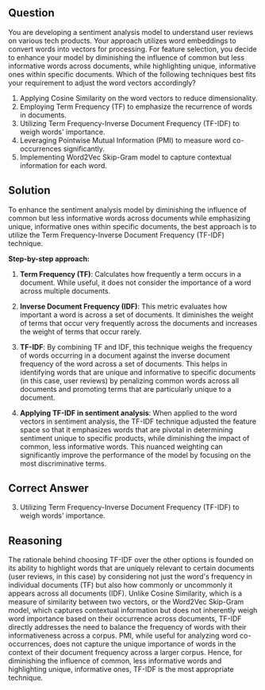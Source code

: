 ## Question
You are developing a sentiment analysis model to understand user reviews on various tech products. Your approach utilizes word embeddings to convert words into vectors for processing. For feature selection, you decide to enhance your model by diminishing the influence of common but less informative words across documents, while highlighting unique, informative ones within specific documents. Which of the following techniques best fits your requirement to adjust the word vectors accordingly?

1. Applying Cosine Similarity on the word vectors to reduce dimensionality.
2. Employing Term Frequency (TF) to emphasize the recurrence of words in documents.
3. Utilizing Term Frequency-Inverse Document Frequency (TF-IDF) to weigh words' importance.
4. Leveraging Pointwise Mutual Information (PMI) to measure word co-occurrences significantly.
5. Implementing Word2Vec Skip-Gram model to capture contextual information for each word.

## Solution
To enhance the sentiment analysis model by diminishing the influence of common but less informative words across documents while emphasizing unique, informative ones within specific documents, the best approach is to utilize the Term Frequency-Inverse Document Frequency (TF-IDF) technique.

**Step-by-step approach:**

1. **Term Frequency (TF)**: Calculates how frequently a term occurs in a document. While useful, it does not consider the importance of a word across multiple documents.

2. **Inverse Document Frequency (IDF)**: This metric evaluates how important a word is across a set of documents. It diminishes the weight of terms that occur very frequently across the documents and increases the weight of terms that occur rarely.

3. **TF-IDF**: By combining TF and IDF, this technique weighs the frequency of words occurring in a document against the inverse document frequency of the word across a set of documents. This helps in identifying words that are unique and informative to specific documents (in this case, user reviews) by penalizing common words across all documents and promoting terms that are particularly unique to a document.

4. **Applying TF-IDF in sentiment analysis**: When applied to the word vectors in sentiment analysis, the TF-IDF technique adjusted the feature space so that it emphasizes words that are pivotal in determining sentiment unique to specific products, while diminishing the impact of common, less informative words. This nuanced weighting can significantly improve the performance of the model by focusing on the most discriminative terms.

## Correct Answer
3. Utilizing Term Frequency-Inverse Document Frequency (TF-IDF) to weigh words' importance.

## Reasoning
The rationale behind choosing TF-IDF over the other options is founded on its ability to highlight words that are uniquely relevant to certain documents (user reviews, in this case) by considering not just the word's frequency in individual documents (TF) but also how commonly or uncommonly it appears across all documents (IDF). Unlike Cosine Similarity, which is a measure of similarity between two vectors, or the Word2Vec Skip-Gram model, which captures contextual information but does not inherently weigh word importance based on their occurrence across documents, TF-IDF directly addresses the need to balance the frequency of words with their informativeness across a corpus. PMI, while useful for analyzing word co-occurrences, does not capture the unique importance of words in the context of their document frequency across a larger corpus. Hence, for diminishing the influence of common, less informative words and highlighting unique, informative ones, TF-IDF is the most appropriate technique.